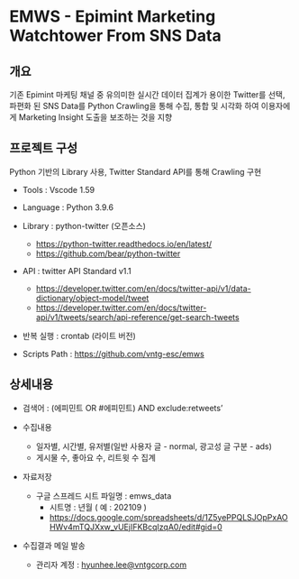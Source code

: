 # EMWS - Epimint Marketing Watchtower From SNS Data

## 개요
기존 Epimint 마케팅 채널 중 유의미한 실시간 데이터 집계가 용이한 Twitter를 선택, 파편화 된 SNS Data를 Python Crawling을 통해 수집, 통합 및 시각화 하여 이용자에게 Marketing Insight 도출을 보조하는 것을 지향

## 프로젝트 구성
Python 기반의 Library 사용, Twitter Standard API를 통해 Crawling 구현

- Tools : Vscode 1.59
- Language : Python 3.9.6
- Library : python-twitter (오픈소스)
    - https://python-twitter.readthedocs.io/en/latest/
    - https://github.com/bear/python-twitter

- API : twitter API Standard v1.1
    - https://developer.twitter.com/en/docs/twitter-api/v1/data-dictionary/object-model/tweet
    - https://developer.twitter.com/en/docs/twitter-api/v1/tweets/search/api-reference/get-search-tweets

- 반복 실행 : crontab (라이트 버전)

- Scripts Path : https://github.com/vntg-esc/emws


## 상세내용
- 검색어 : (에피민트 OR #에피민트) AND exclude:retweets’
- 수집내용
    - 일자별, 시간별, 유저별(일반 사용자 글 - normal, 광고성 글 구분 - ads)
    - 게시물 수, 좋아요 수, 리트윗 수 집계

- 자료저장
    - 구글 스프레드 시트 파일명 : emws_data
        - 시트명 : 년월 ( 예 : 202109 )
        - https://docs.google.com/spreadsheets/d/1Z5yePPQLSJOpPxAOHWv4mTQJXxw_vUEjIFKBcqIzqA0/edit#gid=0

- 수집결과 메일 발송 
    - 관리자 계정 : hyunhee.lee@vntgcorp.com
    